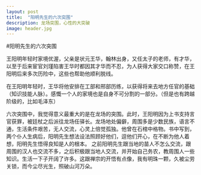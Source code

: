 ```yaml
---
layout: post
title:  "阳明先生的六次突围"
description: 龙场突围，心性的大突破
image: header.jpg
---
```




#阳明先生的六次突围

王阳明年轻时家境优渥，父亲是状元王华，翰林出身，又任太子的老师，有才华，以至于后来宦官刘瑾陷害王华时都因其才华而不忍，为人获得大家交口称赞，在王阳明后来多次历险中，这些也帮助他顺利脱线。

在王阳明年轻时，王华将他安排在工部和邢部历练，以获得将来去地方任官的基础（知识技能人脉）。感慨一个人的家境也是自身不可分割的一部分。（但是也有跨越阶级的，比如毛泽东）

六次突围中，我觉得意义最重大的是在龙场的突围。此时，王阳明因为上书支持言官获罪，被廷杖之后派往龙场任驿长。龙场地处偏僻，周围多是少数民族，语言不通，生活条件艰苦，无人交流，心灵上倍觉孤独。他曾在石棺中格物。书中写到，两个仆人生病后，阳明先生想法设法照顾好他们，逗他们开心，在不断为他人着想，阳明先生悟得良知是人的根本。
之前阳明先生跟当地的苗人不怎么交流，跟周围的汉人也交流不多，之后积极跟当地人交流，并开始自己务农，教周围人一些知识。生活一下子开阔了许多。这跟禅宗的开悟有点像，我有明珠一颗，久被尘劳关锁，而今尘尽光生，照破山河万朵。

